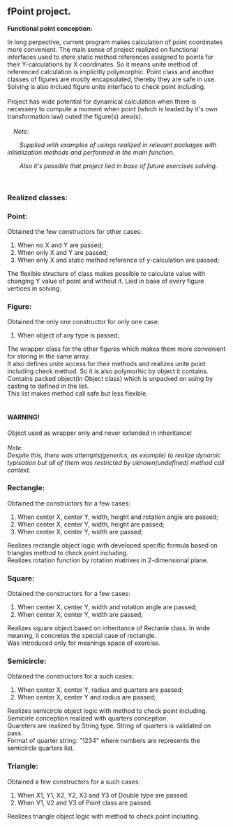<DIV>
  <h2>fPoint project.</h2>
  <b>Functional point conception:</b>
    <P>
      In long perpective, current program makes calculation of point coordinates more convenient.
      The main sense of project realized on functional interfaces used to store static method references assigned to points for their Y-calculations by X coordinates. So it means unite method of referenced calculation is implicitly polymorphic.
      Point class and another classes of figures are mostly encapsulated, thereby they are safe in use.
      Solving is also inclued figure unite interface to check point including.
	  <br>
      <br>Project has wide potential for dynamical calculation when there is necessery to compute a moment when point (which is leaded by it's own transformation law) outed the figure(s) area(s).
	  <br>
	  <br>
  	  <i>&emsp;Note:</i>
	  <p><i>&emsp;&emsp;Supplied with examples of usings realized in relevant packages with initialization methods and performed in the main function.</i></p>
	  <p><i>&emsp;&emsp;Also it's possible that project lied in base of future exercises solving.</i></p>
    </P>
<br>
<h3>Realized classes:</h3>
</DIV>

<DIV>
  <h3>Point:</h3>
  <P>Obtained the few constructors for other cases:</P>
  <ol>
    <li>When no X and Y are passed;</li>
    <li>When only X and Y are passed;</li>
    <li>When only X and static method reference of y-calculation are passed;</li>
  </ol>
  <P>
    The flexible structure of class makes possible to calculate value with changing Y value of point and without it.
    Lied in base of every figure vertices in solving.
  </P>
</DIV>

<DIV>
  <h3>Figure:</h3>
  <P>Obtained the only one constructor for only one case:</P>
  <ol>
    <li>When object of any type is passed;</li>
  </ol>
  <P>
    The wrapper class for the other figures which makes them more convenient for storing in the same array.
    <br>It also defines unite access for their methods and realizes unite point including check method. So it is also polymorhic by object it contains.
    <br>Contains packed object(in Object class) which is unpacked on using by casting to defined in the list.
    <br>This list makes method call safe but less flexible.
    <br>
    <br> <h4><b>WARNING!</b></h4>
        Object used as wrapper only and never extended in inheritance!
    <br>
    <br><i>Note</i>:
    <br><i>Despite this, there was attempts(generics, as example) to realize dynamic typisation but all of them was restricted by uknown(undefined) method call context.</i>
  </P>
</DIV>

<DIV>
  <h3>Rectangle:</h3>
  <P>Obtained the constructors for a few cases:</P>
    <ol>
        <li>When center X, center Y, width, height and rotation angle are passed;</li>
        <li>When center X, center Y, width, height are passed;</li>
        <li>When center X, center Y, width are passed;</li>
    </ol>
  <P>
    Realizes rectangle object logic with developed specific formula based on triangles method to check point including.
    <br>Realizes rotation function by rotation matrixes in 2-dimensional plane.
  </P>
</DIV>

<DIV>
  <h3>Square:</h3>
  <P>Obtained the constructors for a few cases:</P>
    <ol>
        <li>When center X, center Y, width and rotation angle are passed;</li>
        <li>When center X, center Y, width are passed;</li>
    </ol>
  <P>
    Realizes square object based on inheritance of Rectanle class. In wide meaning, it concretes the special case of rectangle.
    <br>Was introduced only for meanings space of exercise.
  </P>
</DIV>

<DIV>
  <h3>Semicircle:</h3>
  <P>Obtained the constructors for a such cases:</P>
    <ol>
        <li>When center X, center Y, radius and quarters are passed;</li>
        <li>When center X, center Y and radius are passed;</li>
    </ol>
  <P>
    Realizes semicircle object logic with method to check point including.
    <br>Semicirle conception realized with quarters conception.
    <br>Quareters are realized by String type. String of quarters is validated on pass.
    <br>Format of quarter string: "1234" where numbers are represents the semicircle quarters list.
  </P>
</DIV>

<DIV>
  <h3>Triangle:</h3>
  <P>Obtained a few constructors for a such cases:</P>
    <ol>
        <li>When X1, Y1, X2, Y2, X3 and Y3 of Double type are passed.</li>
        <li>When V1, V2 and V3 of Point class are passed.</li>
    </ol>
  <P>
    Realizes triangle object logic with method to check point including.
  </P>
</DIV>

<br>
<br>
<br>
<br>
